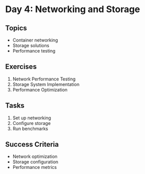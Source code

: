 # Day 4: Networking and Storage

## Topics
- Container networking
- Storage solutions
- Performance testing

## Exercises
1. Network Performance Testing
2. Storage System Implementation
3. Performance Optimization

## Tasks
1. Set up networking
2. Configure storage
3. Run benchmarks

## Success Criteria
- Network optimization
- Storage configuration
- Performance metrics

